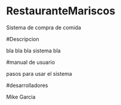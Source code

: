 # RestauranteMariscos
Sistema de compra de comida

#Descripcion

bla bla bla sistema bla 

#manual de usuario

pasos para usar el sistema

#desarrolladores

Mike Garcia

